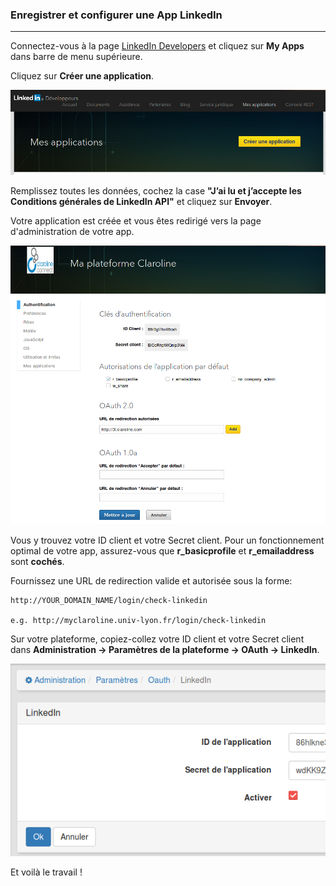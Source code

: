 ### Enregistrer et configurer une App LinkedIn
---

Connectez-vous à la page [LinkedIn Developers](https://developer.linkedin.com/#) et cliquez sur **My Apps** dans barre de menu supérieure.

Cliquez sur **Créer une application**.

![](images/create-linkedin-app.png)

Remplissez toutes les données, cochez la case **"J’ai lu et j’accepte les Conditions générales de LinkedIn API"** et cliquez sur **Envoyer**.

Votre application est créée et vous êtes redirigé vers la page d'administration de votre app.

![](images/myclacoplatform.png)


Vous y trouvez votre ID client et votre Secret client. Pour un fonctionnement optimal de votre app, assurez-vous que **r_basicprofile** et **r_emailaddress** sont **cochés**.

Fournissez une URL de redirection valide et autorisée sous la forme:

    http://YOUR_DOMAIN_NAME/login/check-linkedin

    e.g. http://myclaroline.univ-lyon.fr/login/check-linkedin

Sur votre plateforme, copiez-collez votre ID client et votre Secret client dans **Administration -> Paramètres de la plateforme -> OAuth -> LinkedIn**.

![](images/linkedin-oauth.png)

Et voilà le travail !